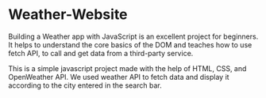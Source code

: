 # Weather-Website


Building a Weather app with JavaScript is an excellent project for beginners. It helps to understand the core basics of the DOM and teaches how to use fetch API, to call and get data from a third-party service.

This is a simple javascript project made with the help of HTML, CSS, and OpenWeather API. We used weather API to fetch data and display it according to the city entered in the search bar.
